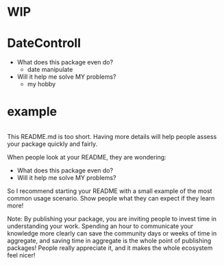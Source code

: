 # WIP

# DateControll
- What does this package even do?
  - date manipulate
- Will it help me solve MY problems?
  - my hobby

# example 
```elm
```


This README.md is too short. Having more details will help people assess your
package quickly and fairly.

When people look at your README, they are wondering:

  - What does this package even do?
  - Will it help me solve MY problems?

So I recommend starting your README with a small example of the most common
usage scenario. Show people what they can expect if they learn more!

Note: By publishing your package, you are inviting people to invest time in
understanding your work. Spending an hour to communicate your knowledge more
clearly can save the community days or weeks of time in aggregate, and saving
time in aggregate is the whole point of publishing packages! People really
appreciate it, and it makes the whole ecosystem feel nicer!
